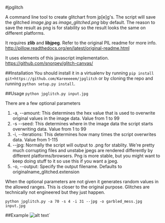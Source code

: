 #jpglitch

A command line tool to create glitchart from jp[e]g's. The script will save the glitched *image.jpg* as *image_glitched.png* bby default. The reason to save the result as png is for stability so the result looks the same on different platforms. 

It requires **zlib** and **libjpeg**. Refer to the original PIL readme for more
info. http://pillow.readthedocs.org/en/latest/original-readme.html

It uses elements of this javascript implementation.
https://github.com/snorpey/glitch-canvas/


##Installation
You should install it in a virtualenv by running `pip install
git+https://github.com/Kareeeeem/jpglitch` or by cloning the repo and running
`python setup.py install`.

##Usage
``
python jpglitch.py input.jpg
``

There are a few optional parameters

1. -a, --amount: This determines the hex value that is used to overwrite original values in the image data. Value from 1 to 99
1. -s --seed: This determines where in the image data the script starts overwriting data. Value from 1 to 99
1. -i, --iterations: This determines how many times the script overwrites data. Value from 1-115
1. --jpg: Normally the script will output to .png for stablity. We're pretty much corrupting files and unstabe jpegs are rendered differently by different platforms/browsers. Png is more stable, but you might want to keep doing stuff to it so use this if you want a jpeg.
1. -o, --output: Specify the output filename. Defaults to originalname_glitched.extension

When the optional parameters are not given it generates random values in the
allowed ranges. This is closer to the original purpose. Glitches are
technically not engineered but they just happen. 

``
python jpglitch.py -a 70 -s 4 -i 31 --jpg -o garbled_mess.jpg input.jpg 
``

##Example
![alt text](http://imgur.com/bUvNMaQ.jpg "example")`
